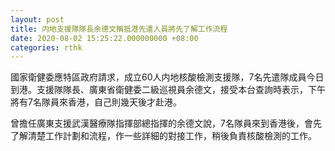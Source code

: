 ```yaml
---
layout: post
title: 内地支援隊隊長余德文稱抵港先遣人員將先了解工作流程
date: 2020-08-02 15:25:22.000000000 +08:00
categories: rthk
---
```


國家衛健委應特區政府請求，成立60人内地核酸檢測支援隊，7名先遣隊成員今日到港。支援隊隊長、廣東省衛健委二級巡視員余德文，接受本台查詢時表示，下午將有7名隊員來香港，自己則幾天後才赴港。

曾擔任廣東支援武漢醫療隊指揮部總指揮的余德文說，7名隊員來到香港後，會先了解清楚工作計劃和流程，作一些詳細的對接工作，稍後負責核酸檢測的工作。
